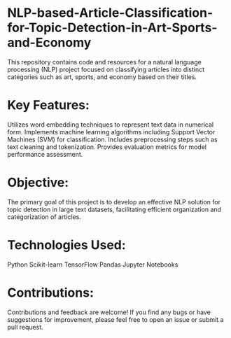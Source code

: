 # NLP-based-Article-Classification-for-Topic-Detection-in-Art-Sports-and-Economy
This repository contains code and resources for a natural language processing (NLP) project focused on classifying articles into distinct categories such as art, sports, and economy based on their titles.

# Key Features:
Utilizes word embedding techniques to represent text data in numerical form.
Implements machine learning algorithms including Support Vector Machines (SVM) for classification.
Includes preprocessing steps such as text cleaning and tokenization.
Provides evaluation metrics for model performance assessment.

# Objective:
The primary goal of this project is to develop an effective NLP solution for topic detection in large text datasets, facilitating efficient organization and categorization of articles.

# Technologies Used:
Python
Scikit-learn
TensorFlow
Pandas
Jupyter Notebooks

# Contributions:
Contributions and feedback are welcome! If you find any bugs or have suggestions for improvement, please feel free to open an issue or submit a pull request.
